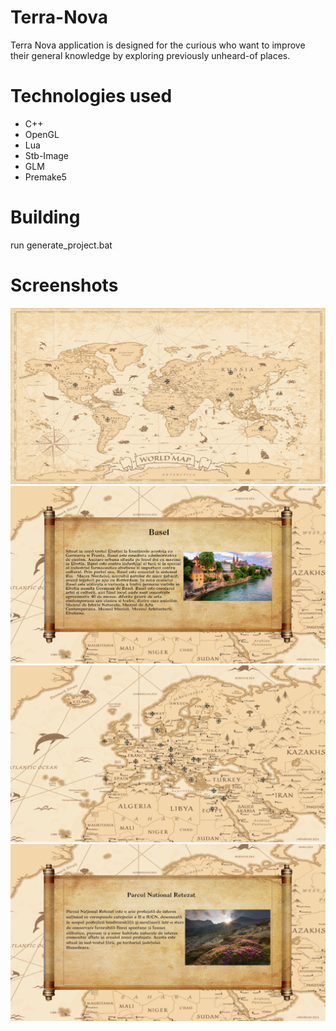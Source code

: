 # Terra-Nova 
Terra Nova application is designed for the curious who want to improve their general knowledge by exploring previously unheard-of places.

# Technologies used
* C++
* OpenGL
* Lua
* Stb-Image
* GLM
* Premake5

# Building
run generate_project.bat

# Screenshots
![ss1](Screenshots/fullMap.png)
![ss3](Screenshots/basel.png)
![ss2](Screenshots/Europe.png)
![ss4](Screenshots/retezat.png)
